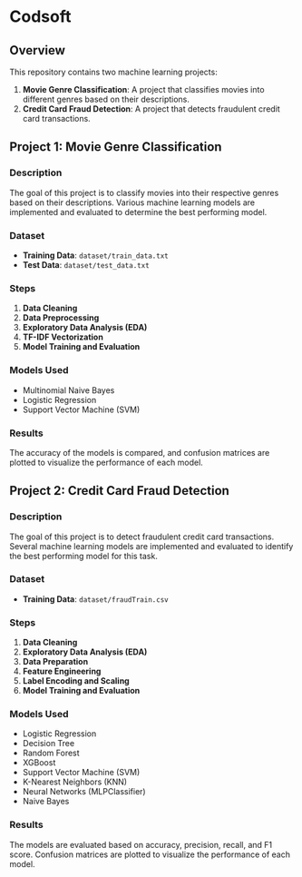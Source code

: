 # Codsoft

## Overview

This repository contains two machine learning projects:
1. **Movie Genre Classification**: A project that classifies movies into different genres based on their descriptions.
2. **Credit Card Fraud Detection**: A project that detects fraudulent credit card transactions.

## Project 1: Movie Genre Classification

### Description

The goal of this project is to classify movies into their respective genres based on their descriptions. Various machine learning models are implemented and evaluated to determine the best performing model.

### Dataset

- **Training Data**: `dataset/train_data.txt`
- **Test Data**: `dataset/test_data.txt`

### Steps

1. **Data Cleaning**
2. **Data Preprocessing**
3. **Exploratory Data Analysis (EDA)**
4. **TF-IDF Vectorization**
5. **Model Training and Evaluation**

### Models Used

- Multinomial Naive Bayes
- Logistic Regression
- Support Vector Machine (SVM)

### Results

The accuracy of the models is compared, and confusion matrices are plotted to visualize the performance of each model.

## Project 2: Credit Card Fraud Detection

### Description

The goal of this project is to detect fraudulent credit card transactions. Several machine learning models are implemented and evaluated to identify the best performing model for this task.

### Dataset

- **Training Data**: `dataset/fraudTrain.csv`

### Steps

1. **Data Cleaning**
2. **Exploratory Data Analysis (EDA)**
3. **Data Preparation**
4. **Feature Engineering**
5. **Label Encoding and Scaling**
6. **Model Training and Evaluation**

### Models Used

- Logistic Regression
- Decision Tree
- Random Forest
- XGBoost
- Support Vector Machine (SVM)
- K-Nearest Neighbors (KNN)
- Neural Networks (MLPClassifier)
- Naive Bayes

### Results

The models are evaluated based on accuracy, precision, recall, and F1 score. Confusion matrices are plotted to visualize the performance of each model.
